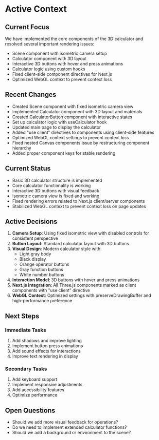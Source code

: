 # Active Context

## Current Focus
We have implemented the core components of the 3D calculator and resolved several important rendering issues:
- Scene component with isometric camera setup
- Calculator component with 3D layout
- Interactive 3D buttons with hover and press animations
- Calculator logic using custom hooks
- Fixed client-side component directives for Next.js
- Optimized WebGL context to prevent context loss

## Recent Changes
- Created Scene component with fixed isometric camera view
- Implemented Calculator component with 3D layout and materials
- Created CalculatorButton component with interactive states
- Set up calculator logic with useCalculator hook
- Updated main page to display the calculator
- Added "use client" directives to components using client-side features
- Optimized WebGL context settings to prevent context loss
- Fixed nested Canvas components issue by restructuring component hierarchy
- Added proper component keys for stable rendering

## Current Status
- Basic 3D calculator structure is implemented
- Core calculator functionality is working
- Interactive 3D buttons with visual feedback
- Isometric camera view is fixed and working
- Fixed rendering errors related to Next.js client/server components
- Stabilized WebGL context to prevent context loss on page updates

## Active Decisions
1. **Camera Setup**: Using fixed isometric view with disabled controls for consistent perspective
2. **Button Layout**: Standard calculator layout with 3D buttons
3. **Visual Design**: Modern calculator style with:
   - Light gray body
   - Black display
   - Orange operator buttons
   - Gray function buttons
   - White number buttons
4. **Interaction Model**: 3D buttons with hover and press animations
5. **Next.js Integration**: All Three.js components marked as client components with "use client" directive
6. **WebGL Context**: Optimized settings with preserveDrawingBuffer and high-performance preference

## Next Steps

### Immediate Tasks
1. Add shadows and improve lighting
2. Implement button press animations
3. Add sound effects for interactions
4. Improve text rendering in display

### Secondary Tasks
1. Add keyboard support
2. Implement responsive adjustments
3. Add accessibility features
4. Optimize performance

## Open Questions
- Should we add more visual feedback for operations?
- Do we need to implement extended calculator functions?
- Should we add a background or environment to the scene? 